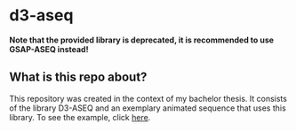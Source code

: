 # d3-aseq
__Note that the provided library is deprecated, it is recommended to use GSAP-ASEQ instead!__
## What is this repo about?
This repository was created in the context of my bachelor thesis. It consists of the library D3-ASEQ and an exemplary animated sequence that uses this library. To see the example, click [here](https://vinccenttt.github.io/d3-aseq/src/example/index.html).


